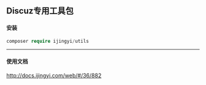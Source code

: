 ## Discuz专用工具包

#### 安装
```php
composer require ijingyi/utils
```

---

#### 使用文档
http://docs.ijingyi.com/web/#/36/882
